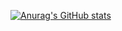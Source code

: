 [![Anurag's GitHub stats](https://github-readme-stats.vercel.app/api?username=sudiptacc&show_icons=true&theme=dark)](https://github.com/anuraghazra/github-readme-stats)
